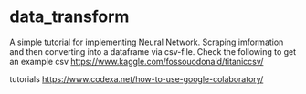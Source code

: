 # data_transform
A simple tutorial for implementing Neural Network. Scraping imformation and then converting into a dataframe via csv-file.
Check the following to get an example csv
https://www.kaggle.com/fossouodonald/titaniccsv/

tutorials
https://www.codexa.net/how-to-use-google-colaboratory/
